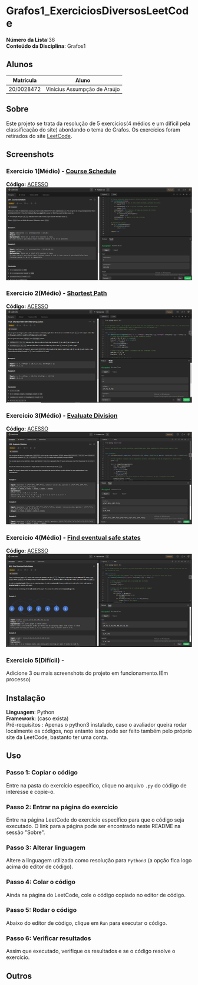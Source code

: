 

# Grafos1_ExerciciosDiversosLeetCode


**Número da Lista**:36<br>
**Conteúdo da Disciplina**: Grafos1<br>

## Alunos
|Matrícula | Aluno |
| -- | -- |
| 20/0028472  |  Vinícius Assumpção de Araújo |


## Sobre 
Este projeto se trata da resolução de 5 exercícios(4 médios e um difícil pela classificação do site) abordando o tema de Grafos. Os exercícios foram retirados do site [LeetCode](https://leetcode.com).

## Screenshots

### Exercicio 1(Médio) - [Course Schedule](https://leetcode.com/problems/course-schedule/description/)
**Código:** [ACESSO](CouseSchedule/)<br>
![Course Schedule](/grafos1Assets/exercicio1.png)


### Exercicio 2(Médio) - [Shortest Path](https://leetcode.com/problems/shortest-path-with-alternating-colors/ )
**Código:** [ACESSO](ShortestPath/ShortestPath.py)<br>
![Shortest Path](/grafos1Assets/exercicio2.png)

### Exercicio 3(Médio) - [Evaluate Division](https://leetcode.com/problems/evaluate-division/)
**Código:** [ACESSO](EvaluateDivision/EvaluateDivision.py)<br>
![Shortest Path](/grafos1Assets/exercicio3.png)

### Exercicio 4(Médio) - [Find eventual safe states](https://leetcode.com/problems/find-eventual-safe-states/)
**Código:** [ACESSO](FindEventualSafeStates/SafeStates.py)<br>
![FindEventualSafeStates](/grafos1Assets/exercicio4.png)

### Exercicio 5(Difícil) - []()

Adicione 3 ou mais screenshots do projeto em funcionamento.(Em processo)

## Instalação 
**Linguagem**: Python<br>
**Framework**: (caso exista)<br>
Pré-requisitos : Apenas o python3 instalado, caso o avaliador queira rodar localmente os códigos, nop entanto isso pode ser feito também pelo próprio site da LeetCode, bastanto ter uma conta. 

## Uso 
### Passo 1: Copiar o código
Entre na pasta do exercício específico, clique no arquivo `.py` do código de interesse e copie-o.

### Passo 2: Entrar na página do exercício
Entre na página LeetCode do exercício específico para que o código seja executado. O link para a página pode ser encontrado neste README na sessão "Sobre".

### Passo 3: Alterar linguagem
Altere a linguagem utilizada como resolução para `Python3` (a opção fica logo acima do editor de código).

### Passo 4: Colar o código
Ainda na página do LeetCode, cole o código copiado no editor de código.

### Passo 5: Rodar o código
Abaixo do editor de código, clique em `Run` para executar o código.

### Passo 6: Verificar resultados
Assim que executado, verifique os resultados e se o código resolve o exercício.

## Outros 





